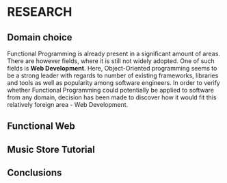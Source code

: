 RESEARCH
========

Domain choice
-------------

Functional Programming is already present in a significant amount of areas. 
There are however fields, where it is still not widely adopted. One of such fields is **Web Development**. 
Here, Object-Oriented programming seems to be a strong leader with regards to number of existing frameworks, libraries and tools as well as popularity among software engineers. 
In order to verify whether Functional Programming could potentially be applied to software from any domain, decision has been made to discover how it would fit this relatively foreign area - Web Development.


Functional Web
--------------

Music Store Tutorial
--------------------

Conclusions
-----------